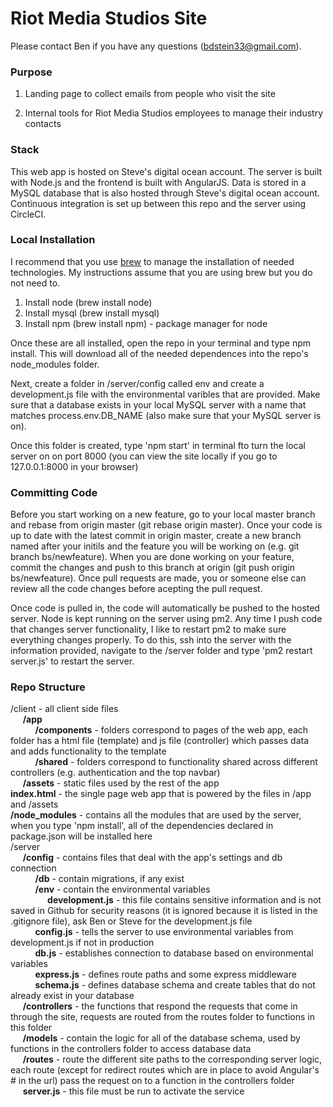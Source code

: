#  Riot Media Studios Site

Please contact Ben if you have any questions (bdstein33@gmail.com).

### Purpose

1. Landing page to collect emails from people who visit the site

2. Internal tools for Riot Media Studios employees to manage their industry contacts

### Stack

This web app is hosted on Steve's digital ocean account. The server is built with Node.js and the frontend is built with AngularJS. Data is stored in a MySQL database that is also hosted through Steve's digital ocean account. Continuous integration is set up between this repo and the server using CircleCI.

### Local Installation

I recommend that you use [brew](http://www.howtogeek.com/211541/homebrew-for-os-x-easily-installs-desktop-apps-and-terminal-utilities/) to manage the installation of needed technologies. My instructions assume that you are using brew but you do not need to.

1. Install node (brew install node)
2. Install mysql (brew install mysql)
3. Install npm (brew install npm) - package manager for node

Once these are all installed, open the repo in your terminal and type npm install. This will download all of the needed dependences into the repo's node_modules folder.


Next, create a folder in /server/config called env and create a development.js file with the environmental varibles that are provided.  Make sure that a database exists in your local MySQL server with a name that matches process.env.DB_NAME (also make sure that your MySQL server is on).


Once this folder is created, type 'npm start' in terminal fto turn the local server on on port 8000 (you can view the site locally if you go to 127.0.0.1:8000 in your browser)  


### Committing Code

Before you start working on a new feature, go to your local master branch and rebase from origin master (git rebase origin master). Once your code is up to date with the latest commit in origin master, create a new branch named after your initils and the feature you will be working on (e.g. git branch bs/newfeature). When you are done working on your feature, commit the changes and push to this branch at origin (git push origin bs/newfeature). Once pull requests are made, you or someone else can review all the code changes before acepting the pull request.

Once code is pulled in, the code will automatically be pushed to the hosted server.  Node is kept running on the server using pm2.  Any time I push code that changes server functionality, I like to restart pm2 to make sure everything changes properly.  To do this, ssh into the server with the information provided, navigate to the /server folder and type 'pm2 restart server.js' to restart the server.

### Repo Structure

/client - all client side files
  <br />&nbsp;&nbsp;&nbsp;&nbsp;&nbsp;**/app**
    <br />&nbsp;&nbsp;&nbsp;&nbsp;&nbsp;&nbsp;&nbsp;&nbsp;&nbsp;&nbsp;**/components** - folders correspond to pages of the web app, each folder has a html file (template) and js file (controller) which passes data and adds functionality to the template
    <br />&nbsp;&nbsp;&nbsp;&nbsp;&nbsp;&nbsp;&nbsp;&nbsp;&nbsp;&nbsp;**/shared** - folders correspond to functionality shared across different controllers (e.g. authentication and the top navbar)
  <br />&nbsp;&nbsp;&nbsp;&nbsp;&nbsp;**/assets** - static files used by the rest of the app
  <br />**index.html** - the single page web app that is powered by the files in /app and /assets
<br />**/node_modules** - contains all the modules that are used by the server, when you type 'npm install', all of the dependencies declared in package.json will be installed here
<br />/server
  <br />&nbsp;&nbsp;&nbsp;&nbsp;&nbsp;**/config** - contains files that deal with the app's settings and db connection
    <br />&nbsp;&nbsp;&nbsp;&nbsp;&nbsp;&nbsp;&nbsp;&nbsp;&nbsp;&nbsp;**/db** - contain migrations, if any exist
    <br />&nbsp;&nbsp;&nbsp;&nbsp;&nbsp;&nbsp;&nbsp;&nbsp;&nbsp;&nbsp;**/env** - contain the environmental variables
      <br />&nbsp;&nbsp;&nbsp;&nbsp;&nbsp;&nbsp;&nbsp;&nbsp;&nbsp;&nbsp;&nbsp;&nbsp;&nbsp;&nbsp;&nbsp;**development.js** - this file contains sensitive information and is not saved in Github for security reasons (it is ignored because it is listed in the .gitignore file), ask Ben or Steve for the development.js file
    <br />&nbsp;&nbsp;&nbsp;&nbsp;&nbsp;&nbsp;&nbsp;&nbsp;&nbsp;&nbsp;**config.js** - tells the server to use environmental variables from development.js if not in production
    <br />&nbsp;&nbsp;&nbsp;&nbsp;&nbsp;&nbsp;&nbsp;&nbsp;&nbsp;&nbsp;**db.js** - establishes connection to database based on environmental variables
    <br />&nbsp;&nbsp;&nbsp;&nbsp;&nbsp;&nbsp;&nbsp;&nbsp;&nbsp;&nbsp;**express.js** - defines route paths and some express middleware
    <br />&nbsp;&nbsp;&nbsp;&nbsp;&nbsp;&nbsp;&nbsp;&nbsp;&nbsp;&nbsp;**schema.js** - defines database schema and create tables that do not already exist in your database
  <br />&nbsp;&nbsp;&nbsp;&nbsp;&nbsp;**/controllers** - the functions that respond the requests that come in through the site, requests are routed from the routes folder to functions in this folder 
  <br />&nbsp;&nbsp;&nbsp;&nbsp;&nbsp;**/models** - contain the logic for all of the database schema, used by functions in the controllers folder to access database data
  <br />&nbsp;&nbsp;&nbsp;&nbsp;&nbsp;**/routes** - route the different site paths to the corresponding server logic, each route (except for redirect routes which are in place to avoid Angular's # in the url) pass the request on to a function in the controllers folder
  <br />&nbsp;&nbsp;&nbsp;&nbsp;&nbsp;**server.js** - this file must be run to activate the service

